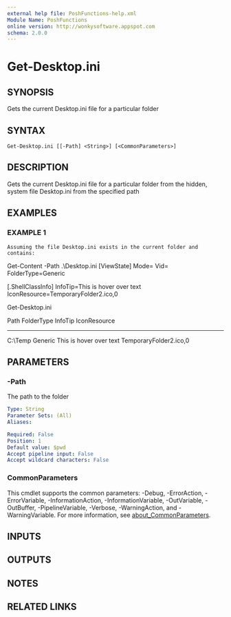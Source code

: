 ```yaml
---
external help file: PoshFunctions-help.xml
Module Name: PoshFunctions
online version: http://wonkysoftware.appspot.com
schema: 2.0.0
---
```


# Get-Desktop.ini

## SYNOPSIS
Gets the current Desktop.ini file for a particular folder

## SYNTAX

```
Get-Desktop.ini [[-Path] <String>] [<CommonParameters>]
```

## DESCRIPTION
Gets the current Desktop.ini file for a particular folder from the hidden, system file Desktop.ini from the specified path

## EXAMPLES

### EXAMPLE 1
```
Assuming the file Desktop.ini exists in the current folder and contains:
```

Get-Content -Path .\Desktop.ini
\[ViewState\]
Mode=
Vid=
FolderType=Generic

\[.ShellClassInfo\]
InfoTip=This is hover over text
IconResource=TemporaryFolder2.ico,0

Get-Desktop.ini

Path    FolderType InfoTip                 IconResource
----    ---------- -------                 ------------
C:\Temp Generic    This is hover over text TemporaryFolder2.ico,0

## PARAMETERS

### -Path
The path to the folder

```yaml
Type: String
Parameter Sets: (All)
Aliases:

Required: False
Position: 1
Default value: $pwd
Accept pipeline input: False
Accept wildcard characters: False
```

### CommonParameters
This cmdlet supports the common parameters: -Debug, -ErrorAction, -ErrorVariable, -InformationAction, -InformationVariable, -OutVariable, -OutBuffer, -PipelineVariable, -Verbose, -WarningAction, and -WarningVariable. For more information, see [about_CommonParameters](http://go.microsoft.com/fwlink/?LinkID=113216).

## INPUTS

## OUTPUTS

## NOTES

## RELATED LINKS

